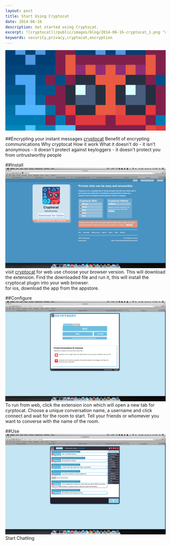 ```yaml
---
layout: post
title: Start Using Cryptocat
date: 2014-06-16
description: Get started using Cryptocat.
excerpt: ![cryptocat](/public/images/blog/2014-06-16-cryptocat_1.png "cryptocat")
keywords: security,privacy,cryptocat,encryption
---
```

![cryptocat](/public/images/blog/2014-06-16-cryptocat_1.png "cryptocat")

##Encrypting your instant messages
[cryptocat](https://crypto.cat/)
Benefit of encrypting communications
Why cryptocat
How it work
What it doesn't do
	- it isn't anonymous
	- it doesn't protect against keyloggers
	- it doesn't protect you from untrustworthy people

##Install
![cryptocat](/public/images/blog/2014-06-16-cryptocat_2.png "cryptocat")
visit [cryptocat](https://crypto.cat/) 
for web use choose your browser version.  This will download the extension.  Find the downloaded file and run it, this will install the cryptocat plugin into your web browser.  
for ios, download the app from the appstore.

##Configure
![cryptocat](/public/images/blog/2014-06-16-cryptocat_3.png "cryptocat")
To run from web, click the extension icon which will open a new tab for cyrptocat.
Choose a unique conversation name, a username and click connect and wait for the room to start.
Tell your friends or whomever you want to converse with the name of the room.

##Use
![cryptocat](/public/images/blog/2014-06-16-cryptocat_4.png "cryptocat")
Start Chatting
